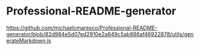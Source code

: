 # Professional-README-generator
https://github.com/michaelcmaresco/Professional-README-generator/blob/82d984e5d07ed2910e2a649c5ab886af46922878/utils/generateMarkdown.js
